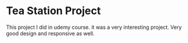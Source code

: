 # Tea Station Project
 This project I did in udemy course. it was a very interesting project.
Very good design and responsive as well.
